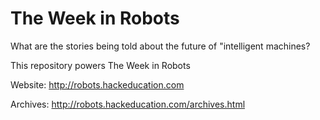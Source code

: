 The Week in Robots
========

What are the stories being told about the future of "intelligent machines?

This repository powers The Week in Robots

Website: http://robots.hackeducation.com

Archives: http://robots.hackeducation.com/archives.html
